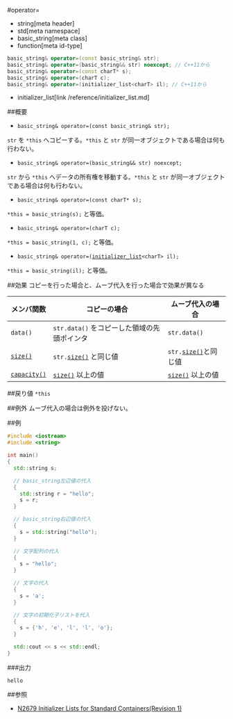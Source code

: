 #operator=
* string[meta header]
* std[meta namespace]
* basic_string[meta class]
* function[meta id-type]

```cpp
basic_string& operator=(const basic_string& str);
basic_string& operator=(basic_string&& str) noexcept; // C++11から
basic_string& operator=(const charT* s);
basic_string& operator=(charT c);
basic_string& operator=(initializer_list<charT> il); // C++11から
```
* initializer_list[link /reference/initializer_list.md]

##概要
- `basic_string& operator=(const basic_string& str);`

`str` を `*this` へコピーする。`*this` と `str` が同一オブジェクトである場合は何も行わない。

- `basic_string& operator=(basic_string&& str) noexcept;`

`str` から `*this` へデータの所有権を移動する。`*this` と `str` が同一オブジェクトである場合は何も行わない。

- `basic_string& operator=(const charT* s);`

`*this = basic_string(s);` と等価。

- `basic_string& operator=(charT c);`

`*this = basic_string(1, c);` と等価。

- `basic_string& operator=(`[`initializer_list`](/reference/initializer_list.md)`<charT> il);`

`*this = basic_string(il);` と等価。


##効果
コピーを行った場合と、ムーブ代入を行った場合で効果が異なる

| メンバ関数                    | コピーの場合                                | ムーブ代入の場合  |
|-------------------------------|---------------------------------------------|------------------------------|
| `data()`                      | `str.data()` をコピーした領域の先頭ポインタ | `str.data()` |
| [`size()`](size.md)         | `str.`[`size()`](size.md) と同じ値        | `str.`[`size()`](size.md)と同じ値 |
| [`capacity()`](capacity.md) | [`size()`](size.md) 以上の値              | [`size()`](size.md) 以上の値 |


##戻り値
`*this`


##例外
ムーブ代入の場合は例外を投げない。


##例
```cpp
#include <iostream>
#include <string>

int main()
{
  std::string s;

  // basic_string左辺値の代入
  {
    std::string r = "hello";
    s = r;
  }

  // basic_string右辺値の代入
  {
    s = std::string("hello");
  }

  // 文字配列の代入
  {
    s = "hello";
  }

  // 文字の代入
  {
    s = 'a';
  }

  // 文字の初期化子リストを代入
  {
    s = {'h', 'e', 'l', 'l', 'o'};
  }

  std::cout << s << std::endl;
}
```

###出力
```
hello
```

##参照
- [N2679 Initializer Lists for Standard Containers(Revision 1)](http://www.open-std.org/jtc1/sc22/wg21/docs/papers/2008/n2679.pdf)
